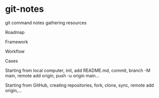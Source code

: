 # git-notes
git command notes gathering resources

Roadmap

Framework

Workflow

Cases

Starting from local computer, init, add README.md, commit, branch -M main, remote add origin, push -u origin main... 

Starting from GitHub, creating repositories, fork, clone, sync, remote add origin,...  
